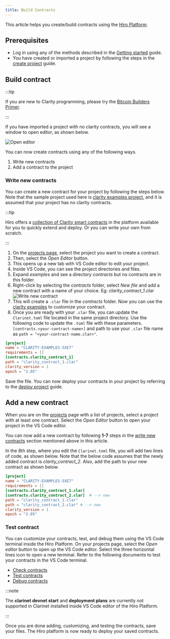 ```yaml
---
title: Build Contracts
---
```


This article helps you create/build contracts using the [Hiro Platform](https://platform.hiro.so/).

## Prerequisites

- Log in using any of the methods described in the [Getting started](../getting-started.md) guide.
- You have created or imported a project by following the steps in the [create project](create-project.md) guide.

## Build contract

:::tip

If you are new to Clarity programming, please try the [Bitcoin Builders Primer](https://start.bitcoinprimer.dev/).

:::

If you have imported a project with no clarity contracts, you will see a window to open editor, as shown below.

![Open editor](../images/open-editor.png)

You can now create contracts using any of the following ways.

1. Write new contracts
2. Add a contract to the project

### Write new contracts

You can create a new contract for your project by following the steps below. Note that the sample project used here is [clarity examples project](https://github.com/hirosystems/clarity-examples/tree/main/examples/blank-project), and it is assumed that your project has no clarity contracts.

:::tip

Hiro offers a [collection of Clarity smart contracts](https://github.com/hirosystems/clarity-examples/tree/main/examples) in the platform available for you to quickly extend and deploy. Or you can write your own from scratch.

:::

1. On the [projects page](https://platform.hiro.so), select the project you want to create a contract.
2. Then, select the _Open Editor_ button.
3. This opens up a new tab with VS Code editor to edit your project.
4. Inside VS Code, you can see the project directories and files.
5. Expand _examples_ and see a directory _contracts_ but no contracts are in this folder.
6. Right-click by selecting the _contracts_ folder, select _New file_ and add a new contract with a name of your choice. Eg: _clarity_contract_1.clar_
   ![Write new contract](../images/write-new-contract.png)
7. This will create a `.clar` file in the _contracts_ folder. Now you can use the [clarity examples](https://github.com/hirosystems/clarity-examples) to customize your contract.
8. Once you are ready with your `.clar` file, you can update the `Clarinet.toml` file located in the same project directory. Use the following code to update the `.toml` file with these parameters. `[contracts.<your-contract-name>]` and path to use your `.clar` file name as `path = "<your-contract-name.clar>"`.

```toml
[project]
name = "CLARITY-EXAMPLES-5XE7"
requirements = []
[contracts.clarity_contract_1]
path = "clarity_contract_1.clar"
clarity_version = 1
epoch = "2.05"
```

Save the file. You can now deploy your contracts in your project by referring to the [deploy project](deploy-project.md) guide.

## Add a new contract

When you are on the [projects](https://platform.hiro.so) page with a list of projects, select a project with at least one contract. Select the _Open Editor_ button to open your project in the VS Code editor.

You can now add a new contract by following **1-7** steps in the [write new contracts](#write-new-contracts) section mentioned above in this article.

In the 8th step, where you edit the `Clarinet.toml` file, you will add two lines of code, as shown below. Note that the below code assumes that the newly added contract is _clarity_contract_2_. Also, add the path to your new contract as shown below.

```toml
[project]
name = "CLARITY-EXAMPLES-5XE7"
requirements = []
[contracts.clarity_contract_1.clar]
[contracts.clarity_contract_2.clar]  # --> new
path = "clarity_contract_1.clar"
path = "clarity_contract_2.clar" # --> new
clarity_version = 1
epoch = "2.05"
```

### Test contract

You can customize your contracts, test, and debug them using the VS Code terminal inside the Hiro Platform. On your projects page, select the _Open editor_ button to open up the VS Code editor. Select the three horizontal lines icon to open a new terminal. Refer to the following documents to test your contracts in the VS Code terminal.

- [Check contracts](../../clarinet/guides/how-to-check-contract.md)
- [Test contracts](../../clarinet/guides/test-contract-with-clarinet-sdk.md)
- [Debug contracts](../../clarinet/guides/how-to-debug-contract.md)

:::note

The **clarinet devnet start** and **deployment plans** are currently not supported in Clarinet installed inside VS Code editor of the Hiro Platform.

:::

Once you are done adding, customizing, and testing the contracts, save your files. The Hiro platform is now ready to deploy your saved contracts.
